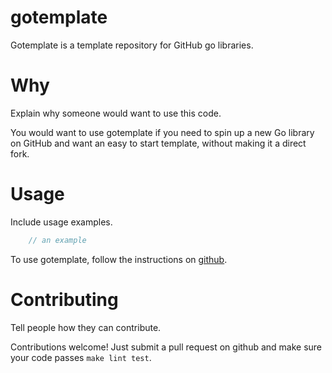 # gotemplate

Gotemplate is a template repository for GitHub go libraries.

# Why

Explain why someone would want to use this code.

You would want to use gotemplate if you need to spin up a new Go library on GitHub
and want an easy to start template, without making it a direct fork.

# Usage

Include usage examples.

```go
    // an example
```

To use gotemplate, follow the instructions on [github](https://help.github.com/en/articles/creating-a-template-repository).

# Contributing

Tell people how they can contribute.

Contributions welcome!  Just submit a pull request on github and make sure your code passes `make lint test`.